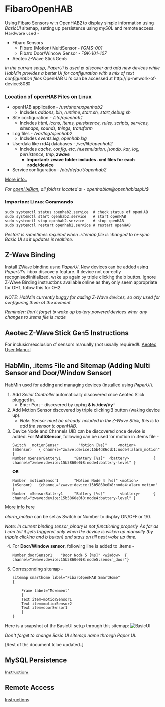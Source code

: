 # FibaroOpenHAB

Using Fibaro Sensors with OpenHAB2 to display simple information using *BasicUI* sitemap, setting up persistence using *mySQL* and remote access.
Hardware used - 
- Fibaro Sensors 
    - Fibaro (Motion) MultiSensor  - *FGMS-001*
    - Fibaro Door/Window Sensor - *FGK-101-107*
- Aeotec Z-Wave Stick Gen5

*In the current setup, PaperUI is used to discover and add new devices while HabMin provides a better UI for configuration with a mix of text configuration files*
OpenHAB UI's can be accessed at http://ip-network-of-device:8080

### Location of openHAB Files on Linux
- openHAB application -           */usr/share/openhab2*
    - Includes *addons, bin, runtime, start.sh, start_debug.sh*
- Site configuration -	        */etc/openhab2*
    - Includes *html, icons, items, persistence, rules, scripts, services, sitemaps, sounds, things, transform*
- Log files -     	            */var/log/openhab2*
    - Includes *events.log, openhab.log*
- Userdata like rrd4j databases - */var/lib/openhab2*
    - Includes *cache, config, etc, hueemulation, jsondb, kar, log, persistence, tmp, **zwave***
        - **Important: zwave folder includes .xml files for each node/device**
- Service configuration - 	    */etc/default/openhab2*

[More info..](http://docs.openhab.org/installation/linux.html#file-locations)

*For [openHABian](https://github.com/openhab/openhabian/releases), all folders located at - openhabian@openhabianpi:/$*

### Important Linux Commands

```
sudo systemctl status openhab2.service 	# check status of openHAB
sudo systemctl start openhab2.service 	# start openHAB
sudo systemctl stop openhab2.service	# stop openHAB
sudo systemctl restart openhab2.service	# restart openHAB
```
*Restart is sometimes required when .sitemap file is changed to re-sync Basic UI so it updates in realtime.*

## Z-Wave Binding
Install ZWave binding using *PaperUI*.
New devices can be added using *PaperUI*'s inbox discovery feature. If device not correctly recognised/initialized, wake up again by triple clicking the b button. 
Ignore Z-Wave Binding instructions available online as they only seem appropriate for OH1, follow this for OH2.

*NOTE: HabMin currently buggy for adding Z-Wave devices, so only used for configuring them at the moment*

*Reminder: Don't forget to wake up battery powered devices when any changes to .items file is made*


## Aeotec Z-Wave Stick Gen5 Instructions
For inclusion/exclusion of sensors manually (not usually required!).
[Aeotec User Manual](https://aeotec.freshdesk.com/support/solutions/articles/6000056439-z-stick-gen-5-user-manual-)

## HabMin, .items File and Sitemap (Adding Multi Sensor and Door/Window Sensor)
HabMin used for adding and managing devices (installed using *PaperUI*). 
1. Add *Serial Controller* automatically discovered once Aeotec Stick plugged in.
    - Enter Port - discovered by typing  **$ ls /dev/tty***
2. Add Motion Sensor discovered by triple clicking B button (waking device up).
    - *Note: Sensor must be already included in the Z-Wave Stick, this is to add the sensor to openHAB.*
3. Device Node and Channels UID can be discovered once device is added. For **MultiSensor**, following can be used for motion in .items file - 
    ``` 
    Switch	 motionSensor         "Motion [%s]" 	<motion> 	(mSensor)	{ channel="zwave:device:15b4d86c1b1:node4:alarm_motion" }
    Number mSensorBattery1   	"Battery [%s]" 	<battery> 			{ channel="zwave:device:15b5860e0b8:node4:battery-level" }
    ```
    **OR**
    ```
    Number	motionSensor1	 	"Motion Node 4 [%s]" <motion> 	(mSensor) 	{channel="zwave:device:15b5860e0b8:node4:alarm_motion" }
    Number 	mSensorBattery1   	"Battery [%s]"       <battery> 		{ channel="zwave:device:15b5860e0b8:node4:battery-level" }
    ```
[More info here](https://community.openhab.org/t/solved-fibaro-fgms-001-cannot-see-alarm-off-on-in-gui-paperui/25685/8)

*alarm_motion* can be set as Switch or Number to display ON/OFF or 1/0.

*Note: In current binding sensor_binary is not functioning properly. As far as I can tell it gets triggered only when the device is woken up manually (by tripple clicking and b button) and stays on till next wake up time.*

4. For **Door/Window sensor**, following line is added to .items - 
    ```
    Number doorSensor1    "Door Node 5 [%s]" <window>  { channel="zwave:device:15b5860e0b8:node5:sensor_door"}
    ```
5. Corresponding sitemap - 
    ```
    sitemap smarthome label="FibaroOpenHAB SmartHome" 
    {

        Frame label="Movement" 
        {
		Text item=motionSensor1 
		Text item=motionSensor2 
		Text item=doorSensor1
        }
    }
    
    ```
    
Here is a snapshot of the BasicUI setup through this sitemap:
![BasicUI](https://cloud.githubusercontent.com/assets/10930753/24872118/26adaffc-1e14-11e7-8240-5e51d805fa8e.png)

*Don't forget to change Basic UI sitemap name through Paper UI.*


[Rest of the document to be updated..]

## MySQL Persistence
[Instructions](https://community.openhab.org/t/openhab2-mysql-persistence-setup/15829)

## Remote Access
[Instructions](https://github.com/openhab/openhab-cloud/blob/master/README.md)



    

